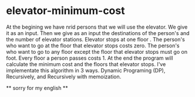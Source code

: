 # elevator-minimum-cost
At the begining we have nrid persons that we will use the elevator. We give it as an input. 
Then we give as an input the destinations of the person's and the  number of   elevator stations. 
Elevator stops at one floor . 
The person's who want to go at the floor that elevator stops costs zero.
The person's who want to go to any floor except the floor that elevator stops must go on foot.
Every floor a person passes costs 1.
At the end the program will calculate the minimum cost and the floors that elevator stops.
I've  implementate this algorithm in 3 ways. Dynamic Programing (DP), Recursively, and Recursively with memoization.


** sorry for my english **
